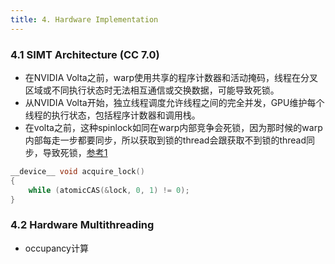 ```yaml
---
title: 4. Hardware Implementation
---
```


### 4.1 SIMT Architecture (CC 7.0)
- 在NVIDIA Volta之前，warp使用共享的程序计数器和活动掩码，线程在分叉区域或不同执行状态时无法相互通信或交换数据，可能导致死锁。
- 从NVIDIA Volta开始，独立线程调度允许线程之间的完全并发，GPU维护每个线程的执行状态，包括程序计数器和调用栈。
- 在volta之前，这种spinlock如同在warp内部竞争会死锁，因为那时候的warp内部每走一步都要同步，所以获取到锁的thread会跟获取不到锁的thread同步，导致死锁，[参考1](https://stackoverflow.com/questions/59153149/correct-implementation-of-spin-lock-in-cuda)
 ```C++
 __device__ void acquire_lock() 
 { 
	 while (atomicCAS(&lock, 0, 1) != 0);
 }
  ```
### 4.2 Hardware Multithreading
- occupancy计算



